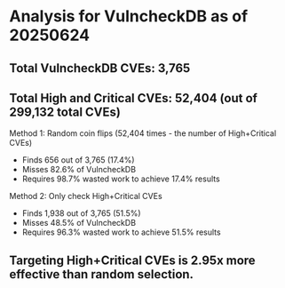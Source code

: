 # Analysis for VulncheckDB as of 20250624

## Total VulncheckDB CVEs: 3,765
## Total High and Critical CVEs: 52,404 (out of 299,132 total CVEs)

Method 1: Random coin flips (52,404 times - the number of High+Critical CVEs)
  - Finds 656 out of 3,765 (17.4%)
  - Misses 82.6% of VulncheckDB
  - Requires 98.7% wasted work to achieve 17.4% results

Method 2: Only check High+Critical CVEs
  - Finds 1,938 out of 3,765 (51.5%)
  - Misses 48.5% of VulncheckDB
  - Requires 96.3% wasted work to achieve 51.5% results

## Targeting High+Critical CVEs is 2.95x more effective than random selection.
